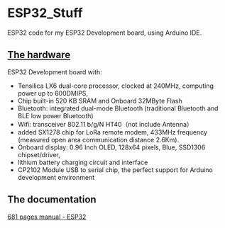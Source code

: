 # ESP32_Stuff
ESP32 code for my ESP32 Development board, using Arduino IDE.

## [The hardware](https://www.aliexpress.com/item/32842293108.html?spm=a2g0s.9042311.0.0.27424c4dVgt86e)
ESP32 Development board with:
- Tensilica LX6 dual-core processor, clocked at 240MHz, computing power up to 600DMIPS,
- Chip built-in 520 KB SRAM and Onboard 32MByte Flash
- Bluetooth: integrated dual-mode Bluetooth (traditional Bluetooth and BLE low power Bluetooth)
- Wifi: transceiver 802.11 b/g/N HT40（not include Antenna）
- added SX1278 chip for LoRa remote modem, 433MHz frequency (measured open area communication distance 2.6Km).
- Onboard display: 0.96 Inch OLED, 128x64 pixels, Blue, SSD1306 chipset/driver,
- lithium battery charging circuit and interface
- CP2102 Module USB to serial chip, the perfect support for Arduino development environment


## The documentation
[681 pages manual - ESP32](https://www.espressif.com/sites/default/files/documentation/esp32_technical_reference_manual_en.pdf)


